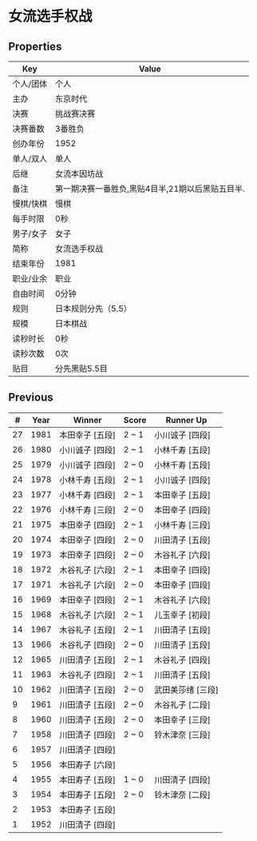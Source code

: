 # 女流选手权战

## Properties

| Key | Value |
| --- | ----- |
| 个人/团体 | 个人 |
| 主办 | 东京时代 |
| 决赛 | 挑战赛决赛 |
| 决赛番数 | 3番胜负 |
| 创办年份 | 1952 |
| 单人/双人 | 单人 |
| 后继 | 女流本因坊战 |
| 备注 | 第一期决赛一番胜负,黑贴4目半,21期以后黑贴五目半. |
| 慢棋/快棋 | 慢棋 |
| 每手时限 | 0秒 |
| 男子/女子 | 女子 |
| 简称 | 女流选手权战 |
| 结束年份 | 1981 |
| 职业/业余 | 职业 |
| 自由时间 | 0分钟 |
| 规则 | 日本规则分先（5.5） |
| 规模 | 日本棋战 |
| 读秒时长 | 0秒 |
| 读秒次数 | 0次 |
| 贴目 | 分先黑贴5.5目 |

## Previous

| # | Year | Winner | Score | Runner Up |
| --- | --- | --- | --- | --- |
| 27 | 1981 | 本田幸子 [五段] | 2 ~ 1 | 小川诚子 [四段] |
| 26 | 1980 | 小川诚子 [四段] | 2 ~ 1 | 小林千寿 [五段] |
| 25 | 1979 | 小川诚子 [四段] | 2 ~ 0 | 小林千寿 [五段] |
| 24 | 1978 | 小林千寿 [五段] | 2 ~ 1 | 小川诚子 [四段] |
| 23 | 1977 | 小林千寿 [四段] | 2 ~ 1 | 本田幸子 [五段] |
| 22 | 1976 | 小林千寿 [三段] | 2 ~ 0 | 本田幸子 [四段] |
| 21 | 1975 | 本田幸子 [四段] | 2 ~ 1 | 小林千寿 [三段] |
| 20 | 1974 | 本田幸子 [四段] | 2 ~ 0 | 川田清子 [五段] |
| 19 | 1973 | 本田幸子 [四段] | 2 ~ 0 | 木谷礼子 [六段] |
| 18 | 1972 | 木谷礼子 [六段] | 2 ~ 1 | 本田幸子 [四段] |
| 17 | 1971 | 木谷礼子 [六段] | 2 ~ 0 | 本田幸子 [四段] |
| 16 | 1969 | 本田幸子 [四段] | 2 ~ 1 | 木谷礼子 [六段] |
| 15 | 1968 | 木谷礼子 [六段] | 2 ~ 1 | 儿玉幸子 [初段] |
| 14 | 1967 | 木谷礼子 [五段] | 2 ~ 1 | 川田清子 [五段] |
| 13 | 1966 | 木谷礼子 [四段] | 2 ~ 0 | 川田清子 [五段] |
| 12 | 1965 | 川田清子 [五段] | 2 ~ 1 | 木谷礼子 [四段] |
| 11 | 1963 | 木谷礼子 [四段] | 2 ~ 1 | 川田清子 [五段] |
| 10 | 1962 | 川田清子 [五段] | 2 ~ 0 | 武田美莎绪 [三段] |
| 9 | 1961 | 川田清子 [五段] | 2 ~ 0 | 木谷礼子 [二段] |
| 8 | 1960 | 川田清子 [五段] | 2 ~ 0 | 本田幸子 [三段] |
| 7 | 1958 | 川田清子 [四段] | 2 ~ 0 | 铃木津奈 [三段] |
| 6 | 1957 | 川田清子 [四段] |  |  |
| 5 | 1956 | 本田寿子 [六段] |  |  |
| 4 | 1955 | 本田寿子 [五段] | 1 ~ 0 | 川田清子 [四段] |
| 3 | 1954 | 本田寿子 [五段] | 2 ~ 0 | 铃木津奈 [二段] |
| 2 | 1953 | 本田寿子 [五段] |  |  |
| 1 | 1952 | 川田清子 [四段] |  |  |

